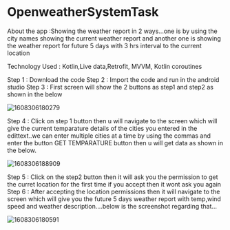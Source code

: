 # OpenweatherSystemTask
About the app :Showing the weather report in 2 ways...one is by using the city names showing the current weather report and another one is showing the weather report for future 5 days with 3 hrs interval to the current location

Technology Used :  Kotlin,Live data,Retrofit, MVVM, Kotlin coroutines

Step 1  :  Download the code 
Step 2  :  Import the code and run in the android studio
Step 3  :  First screen will show the 2 buttons as step1 and step2 as shown in the below

![1608306180279](https://user-images.githubusercontent.com/76216373/102633518-8e0b8c80-4176-11eb-962a-b3c7973606f0.JPEG)

Step 4  : Click on step 1 button then u will navigate to the screen which will give the current temparature details of the cities you entered in the edittext..we can enter multiple cities at a time by using the commas and enter the button GET TEMPARATURE button then u will get data as shown  in  the below.

![1608306188909](https://user-images.githubusercontent.com/76216373/102633832-fbb7b880-4176-11eb-83c0-efe002a04692.JPEG)

Step 5  : Click on the step2  button then it will ask you the permission to get the curret location for the first time if you accept then it wont ask you again
Step 6  : After accepting the location permissions then it will navigate to the screen which will give you the future 5 days weather report with temp,wind speed and weather description....below is the screenshot regarding that...

![1608306180591](https://user-images.githubusercontent.com/76216373/102634186-7bde1e00-4177-11eb-88cc-7a1bfc015e17.JPEG)
